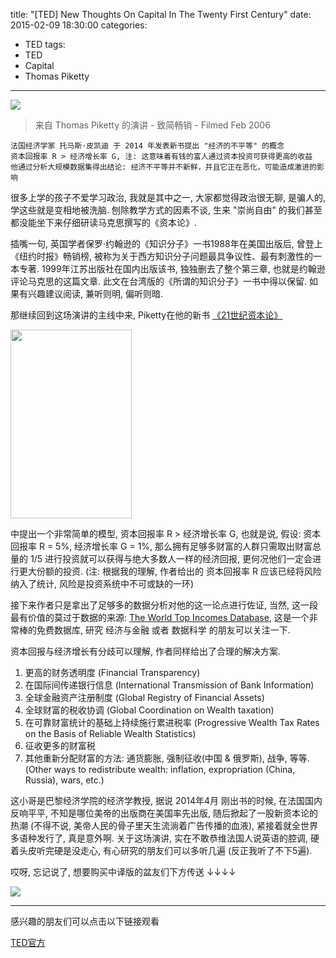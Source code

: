 title: "[TED] New Thoughts On Capital In The Twenty First Century"
date: 2015-02-09 18:30:00
categories:
- TED
tags:
- TED
- Capital
- Thomas Piketty
---
![](http://7vii26.com1.z0.glb.clouddn.com/TED-Thomas-Piketty-New-Thoughts-On-Capital-In-The-Twenty-First-Century.jpg)

> 来自 Thomas Piketty 的演讲 - 致简畅销 - Filmed Feb 2006 

    法国经济学家 托马斯·皮凯迪 于 2014 年发表新书提出 "经济的不平等" 的概念
    资本回报率 R > 经济增长率 G, 注: 这意味着有钱的富人通过资本投资可获得更高的收益
    他通过分析大规模数据集得出结论: 经济不平等并不新鲜，并且它正在恶化，可能造成激进的影响

很多上学的孩子不爱学习政治, 我就是其中之一, 大家都觉得政治很无聊, 是骗人的, 学这些就是变相地被洗脑. 刨除教学方式的因素不谈, 生来 "崇尚自由" 的我们甚至都没能坐下来仔细研读马克思撰写的《资本论》.

插嘴一句, 英国学者保罗·约翰逊的《知识分子》一书1988年在美国出版后, 曾登上《纽约时报》畅销榜, 被称为关于西方知识分子问题最具争议性、最有刺激性的一本专著. 1999年江苏出版社在国内出版该书, 独独删去了整个第三章, 也就是约翰逊评论马克思的这篇文章. 此文在台湾版的《所谓的知识分子》一书中得以保留. 如果有兴趣建议阅读, 兼听则明, 偏听则暗.

那继续回到这场演讲的主线中来, Piketty在他的新书 [《21世纪资本论》](http://book.douban.com/subject/25811092/)
 
<img src="http://7vii26.com1.z0.glb.clouddn.com/TED-Thomas-Piketty-New-Thoughts-On-Capital-In-The-Twenty-First-Century-Book.jpg" width="194px" height="302px">

中提出一个非常简单的模型, 资本回报率 R > 经济增长率 G, 也就是说, 假设: 资本回报率 R = 5%, 经济增长率 G = 1%, 那么拥有足够多财富的人群只需取出财富总量的 1/5 进行投资就可以获得与绝大多数人一样的经济回报, 更何况他们一定会进行更大份额的投资. (注: 根据我的理解, 作者给出的 资本回报率 R 应该已经将风险纳入了统计, 风险是投资系统中不可或缺的一环)

接下来作者只是拿出了足够多的数据分析对他的这一论点进行佐证, 当然, 这一段最有价值的莫过于数据的来源: [The World Top Incomes Database](http://topincomes.parisschoolofeconomics.eu/), 这是一个非常棒的免费数据库, 研究 经济与金融 或者 数据科学 的朋友可以关注一下.

资本回报与经济增长有分歧可以理解, 作者同样给出了合理的解决方案.

1. 更高的财务透明度 (Financial Transparency)
2. 在国际间传递银行信息 (International Transmission of Bank Information)
3. 全球金融资产注册制度 (Global Registry of Financial Assets)
4. 全球财富的税收协调 (Global Coordination on Wealth taxation)
5. 在可靠财富统计的基础上持续施行累进税率 (Progressive Wealth Tax Rates on the Basis of Reliable Wealth Statistics)
6. 征收更多的财富税
7. 其他重新分配财富的方法: 通货膨胀, 强制征收(中国 & 俄罗斯), 战争, 等等. (Other ways to redistribute wealth: inflation, expropriation (China, Russia), wars, etc.)

这小哥是巴黎经济学院的经济学教授, 据说 2014年4月 刚出书的时候, 在法国国内反响平平, 不知是哪位美帝的出版商在美国率先出版, 随后掀起了一股新资本论的热潮 (不得不说, 美帝人民的骨子里天生流淌着广告传播的血液), 紧接着就全世界多语种发行了, 真是意外啊. 关于这场演讲, 实在不敢恭维法国人说英语的腔调, 硬着头皮听完硬是没走心, 有心研究的朋友们可以多听几遍 (反正我听了不下5遍).

哎呀, 忘记说了, 想要购买中译版的盆友们下方传送 ↓↓↓↓

<a href="http://www.amazon.cn/gp/product/B00MPBFXI6?adid=1ZG17WFBDFKHCH3AY9DJ&camp=404&creative=2024&creativeASIN=B00MPBFXI6&linkCode=as4&tag=noe-23" title=""><img src="https://images-na.ssl-images-amazon.com/images/I/515xlf4L1yL._SL100_.jpg"></a>

----------

感兴趣的朋友们可以点击以下链接观看

[TED官方](https://www.ted.com/talks/thomas_piketty_new_thoughts_on_capital_in_the_twenty_first_century)
